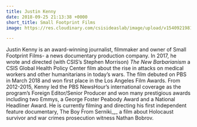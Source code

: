 ```yaml
---
title: Justin Kenny
date: 2018-09-25 21:13:38 +0000
short_title: Small Footprint Films
image: https://res.cloudinary.com/csisideaslab/image/upload/v1540921981/health-commission/Kenny_Justin.jpg

---
```

Justin Kenny is an award-winning journalist, filmmaker and owner of Small Footprint Films- a news documentary production company. In 2017, he wrote and directed (with CSIS’s Stephen Morrison) _The New Barbarianism_ a CSIS Global Health Policy Center film about the rise in attacks on medical workers and other humanitarians in today’s wars. The film debuted on PBS in March 2018 and won first place in the Los Angeles Film Awards. From 2012-2015, Kenny led the PBS NewsHour’s international coverage as the program’s Foreign Editor/Senior Producer and won many prestigious awards including two Emmys, a George Foster Peabody Award and a National Headliner Award. He is currently filming and directing his first independent feature documentary, The Boy From Serniki_,_ a film about Holocaust survivor and war crimes prosecution witness Nathan Bobrov.